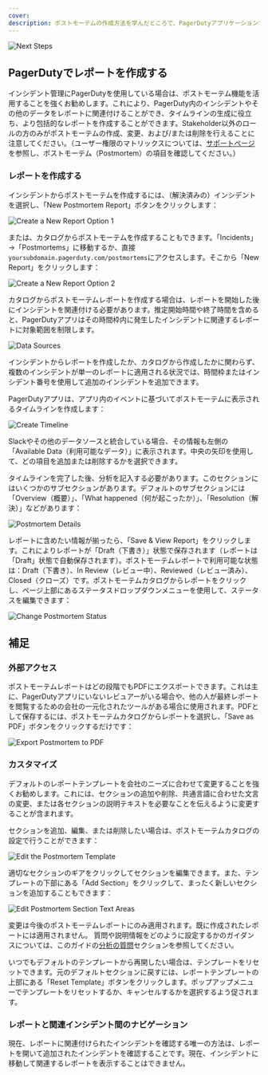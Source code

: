 ```yaml
---
cover:
description: ポストモーテムの作成方法を学んだところで、PagerDutyアプリケーションでポストモーテムを作成する方法を見てみましょう。
---
```

![Next Steps](assets/img/headers/Postmortems-NextSteps.png)
## PagerDutyでレポートを作成する

インシデント管理にPagerDutyを使用している場合は、ポストモーテム機能を活用することを強くお勧めします。これにより、PagerDuty内のインシデントやその他のデータをレポートに関連付けることができ、タイムラインの生成に役立ち、より包括的なレポートを作成することができます。Stakeholder以外のロールの方のみがポストモーテムの作成、変更、および/または削除を行えることに注意してください。（ユーザー権限のマトリックスについては、[サポートページ](https://support.pagerduty.com/main/lang-ja/docs/user-roles)を参照し、ポストモーテム（Postmortem）の項目を確認してください。）
### レポートを作成する

インシデントからポストモーテムを作成するには、（解決済みの）インシデントを選択し、「New Postmortem Report」ボタンをクリックします：

![Create a New Report Option 1](assets/img/thumbnails/NextSteps/1NewPostmortemReport.png)

または、カタログからポストモーテムを作成することもできます。「Incidents」→「Postmortems」に移動するか、直接`yoursubdomain.pagerduty.com/postmortems`にアクセスします。そこから「New Report」をクリックします：

![Create a New Report Option 2](assets/img/thumbnails/NextSteps/2NewPostmortemReport.png)

カタログからポストモーテムレポートを作成する場合は、レポートを開始した後にインシデントを関連付ける必要があります。推定開始時間や終了時間を含めると、PagerDutyアプリはその時間枠内に発生したインシデントに関連するレポートに対象範囲を制限します。

![Data Sources](assets/img/thumbnails/NextSteps/3PostmortemDataSources.png)


インシデントからレポートを作成したか、カタログから作成したかに関わらず、複数のインシデントが単一のレポートに適用される状況では、時間枠またはインシデント番号を使用して追加のインシデントを追加できます。

PagerDutyアプリは、アプリ内のイベントに基づいてポストモーテムに表示されるタイムラインを作成します：

![Create Timeline](assets/img/thumbnails/NextSteps/4CreateTimeline.png)

Slackやその他のデータソースと統合している場合、その情報も左側の「Available Data（利用可能なデータ）」に表示されます。中央の矢印を使用して、どの項目を追加または削除するかを選択できます。

タイムラインを完了した後、分析を記入する必要があります。このセクションにはいくつかのサブセクションがあります。デフォルトのサブセクションには「Overview（概要）」、「What happened（何が起こったか）」、「Resolution（解決）」などがあります：

![Postmortem Details](assets/img/thumbnails/NextSteps/5PostmortemDetail.png)

レポートに含めたい情報が揃ったら、「Save & View Report」をクリックします。これによりレポートが「Draft（下書き）」状態で保存されます（レポートは「Draft」状態で自動保存されます）。ポストモーテムレポートで利用可能な状態は：Draft（下書き）、In Review（レビュー中）、Reviewed（レビュー済み）、Closed（クローズ）です。ポストモーテムカタログからレポートをクリックし、ページ上部にあるステータスドロップダウンメニューを使用して、ステータスを編集できます：

![Change Postmortem Status](assets/img/thumbnails/NextSteps/6ChangePostmortemStatus.png)

## 補足
### 外部アクセス
ポストモーテムレポートはどの段階でもPDFにエクスポートできます。これは主に、PagerDutyアプリにいないレビュアーがいる場合や、他の人が最終レポートを閲覧するための会社の一元化されたツールがある場合に使用されます。PDFとして保存するには、ポストモーテムカタログからレポートを選択し、「Save as PDF」ボタンをクリックするだけです：

![Export Postmortem to PDF](assets/img/thumbnails/NextSteps/7ExportPostmortemPDF.png)

### カスタマイズ
デフォルトのレポートテンプレートを会社のニーズに合わせて変更することを強くお勧めします。これには、セクションの追加や削除、共通言語に合わせた文言の変更、または各セクションの説明テキストを必要なことを伝えるように変更することが含まれます。

セクションを追加、編集、または削除したい場合は、ポストモーテムカタログの設定で行うことができます：

![Edit the Postmortem Template](assets/img/thumbnails/NextSteps/8EditPostmortemTemplate.png)

適切なセクションのギアをクリックしてセクションを編集できます。また、テンプレートの下部にある「Add Section」をクリックして、まったく新しいセクションを追加することもできます：

![Edit Postmortem Section Text Areas](assets/img/thumbnails/NextSteps/9EditPostmortemSections.png)

変更は今後のポストモーテムレポートにのみ適用されます。既に作成されたレポートには適用されません。
質問や説明情報をどのように設定するかのガイダンスについては、このガイドの[分析の質問](https://postmortems.pagerduty.com/resources/analysis/)セクションを参照してください。

いつでもデフォルトのテンプレートから再開したい場合は、テンプレートをリセットできます。元のデフォルトセクションに戻すには、レポートテンプレートの上部にある「Reset Template」ボタンをクリックします。ポップアップメニューでテンプレートをリセットするか、キャンセルするかを選択するよう促されます。

### レポートと関連インシデント間のナビゲーション
現在、レポートに関連付けられたインシデントを確認する唯一の方法は、レポートを開いて追加されたインシデントを確認することです。現在、インシデントに移動して関連するレポートを表示することはできません。
